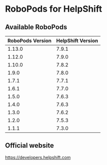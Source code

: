 # RoboPods for HelpShift

## Available RoboPods

| RoboPods Version  | HelpShift Version |
|-------------------|-------------------|
| 1.13.0            | 7.9.1             |
| 1.12.0            | 7.9.0             |
| 1.10.0            | 7.8.2             |
| 1.9.0             | 7.8.0             |
| 1.7.1             | 7.7.1             |
| 1.6.1             | 7.7.0             |
| 1.5.0             | 7.6.3             |
| 1.4.0             | 7.6.3             |
| 1.3.0             | 7.6.2             |
| 1.2.0             | 7.5.3             |
| 1.1.1             | 7.3.0             |

## Official website

https://developers.helpshift.com
